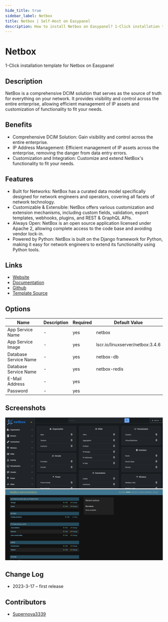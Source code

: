 ```yaml
---
hide_title: true
sidebar_label: Netbox
title: Netbox | Self-Host on Easypanel
description: How to install Netbox on Easypanel? 1-Click installation template for Netbox on Easypanel
---
```


<!-- generated -->

# Netbox

1-Click installation template for Netbox on Easypanel

## Description

NetBox is a comprehensive DCIM solution that serves as the source of truth for everything on your network. It provides visibility and control across the entire enterprise, allowing efficient management of IP assets and customization of functionality to fit your needs.

## Benefits

- Comprehensive DCIM Solution: Gain visibility and control across the entire enterprise.
- IP Address Management: Efficient management of IP assets across the enterprise, removing the danger from data entry errors.
- Customization and Integration: Customize and extend NetBox's functionality to fit your needs.

## Features

- Built for Networks: NetBox has a curated data model specifically designed for network engineers and operators, covering all facets of network technology.
- Customizable & Extensible: NetBox offers various customization and extension mechanisms, including custom fields, validation, export templates, webhooks, plugins, and REST & GraphQL APIs.
- Always Open: NetBox is an open source application licensed under Apache 2, allowing complete access to the code base and avoiding vendor lock-in.
- Powered by Python: NetBox is built on the Django framework for Python, making it easy for network engineers to extend its functionality using Python tools.

## Links

- [Website](https://netbox.dev)
- [Documentation](https://docs.netbox.dev/)
- [Github](https://github.com/netbox-community/netbox)
- [Template Source](https://github.com/easypanel-io/templates/tree/main/templates/netbox)

## Options

Name | Description | Required | Default Value
-|-|-|-
App Service Name | - | yes | netbox
App Service Image | - | yes | lscr.io/linuxserver/netbox:3.4.6
Database Service Name | - | yes | netbox-db
Database Service Name | - | yes | netbox-redis
E-Mail Address | - | yes | 
Password | - | yes | 

## Screenshots

![Netbox Screenshot](./assets/screenshot1.png)
![Netbox Screenshot](./assets/screenshot2.png)

## Change Log

- 2023-3-17 – first release

## Contributors

- [Supernova3339](https://github.com/Supernova3339)
